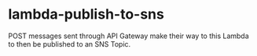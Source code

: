 # lambda-publish-to-sns
POST messages sent through API Gateway make their way to this Lambda to then be published to an SNS Topic.
